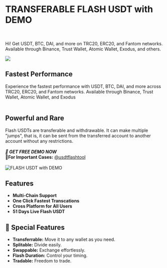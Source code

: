# TRANSFERABLE  FLASH USDT with DEMO 
</br>

Hi! Get USDT, BTC, DAI, and more on TRC20, ERC20, and Fantom networks. Available through Binance, Trust Wallet, Atomic Wallet, Exodus, and others.</br> 

</a>
<img src="https://i.ibb.co/GkQ6Nnp/photo-2024-07-26-17-22-29.jpg">

## Fastest Performance
Experience the fastest performance with USDT, BTC, DAI, and more across TRC20, ERC20, and Fantom networks. Available through Binance, Trust Wallet, Atomic Wallet, and Exodus</br></br>

## Powerful and Rare
Flash USDTs are transferable and withdrawable. It can make multiple "jumps", that is, it can be sent from the transferred account to another account without any restrictions.
</br></br>
**_🔑 GET FREE DEMO NOW_**\
**👤For Important Cases:** [@usdtflashtool](https://t.me/usdtflashtool)
<br>
<br>
<img src="https://i.ibb.co/WHcDLJ2/photo-2024-08-02-20-33-22.jpg" alt="FLASH USDT with DEMO">


## Features

- **Multi-Chain Support**
- **One Click Fastest Transcations**
- **Cross Platform for All Users** 
- **51 Days Live Flash USDT**

## 💎 Special Features
- **Transferrable:** Move it to any wallet as you need.
- **Splitable:** Divide easily.
- **Swappable:** Exchange effortlessly.
- **Flash Duration:** Control your timing.
- **Tradable:** Freedom to trade.
</br></br>
